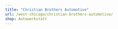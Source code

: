 ```yaml
---
title: "Christian Brothers Automotive"
url: /west-chicago/christian-brothers-automotive/
shop: Autowerkstatt
---
```

